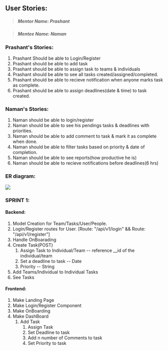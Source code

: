 ## User Stories:

> ##### Mentor Name: Prashant

> ##### Mentee Name: Naman



### Prashant's Stories:

1. Prashant Should be able to Login/Register
2. Prashant should be able to add task
3. Prashant should be able to assign task to teams & individuals
4. Prashant should be able to see all tasks created/assigned/completed.
5. Prashant should be able to recieve notification when anyone marks task as complete.
6. Prashant should be able to assign deadlines(date & time) to task created.

### Naman's Stories:

1. Naman should be able to login/register
2. Naman should be able to see his pendings tasks & deadlines with priorities.
3. Naman should be able to add comment to task & mark it as complete when done.
4. Naman should be able to filter tasks based on priority & date of completion.
5. Naman should be able to see reports(how productive he is)
6. Naman should be able to recieve notifications before deadlines(6 hrs)



### ER diagram:

![](https://digitaliz.in/wp-content/uploads/2019/08/ER-Diagram.jpeg)



### SPRINT 1:

#### Backend:

1. Model Creation for Team/Tasks/User/People.
2. Login/Register routes for User. [Route: "/api/v1/login" &&  Route: "/api/v1/register"]
3. Handle OnBoarading
4. Create Task(POST)
   1. Assign Task to Individual/Team -- reference __id of the individual/team
   2. Set a deadline to task -- Date
   3. Priority -- String
5. Add Teams/Individual to Individual Tasks
6. See Tasks

#### Frontend:

1. Make Landing Page
2. Make Login/Register Component
3. Make OnBoarding
4. Make DashBoard
   1. Add Task
      1. Assign Task
      2. Set Deadline to task
      3. Add n number of Comments to task
      4. Set Priority to task



